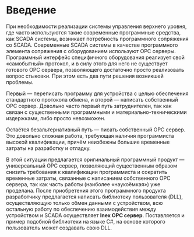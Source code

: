 # Введение

 При необходимости реализации системы управления верхнего уровня, где часто используются такие современные программные средства, как SCADA системы, возникает потребность программного сопряжения со SCADA. Современные SCADA системы в качестве программного элемента сопряжения с оборудованием используют OPC серверы. Программный интерфейс специфичного оборудования реализует свой «самобытный» протокол, и в силу этого для него не существует готового OPC сервера, позволяющего достаточно просто реализовать вопрос стыковки. При этом есть два пути решения возникшей проблемы. 
 
 Первый — переписать программу для устройства с целью обеспечения стандартного протокола обмена, и второй — написать собственный OPC сервер. Довольно часто первый путь затруднителен, так как связан с существенными программными и материально-техническими издержками, либо просто невозможен. 
 
 Остаётся безальтернативный путь — писать собственный OPC сервер. Это довольно сложная работа, требующая наличия программиста высокой квалификации, причём неизбежны большие временные затраты на разработку и отладку. 
 
 В этой ситуации предлагается оригинальный программный продукт — универсальный OPC сервер, позволяющий существенным образом снизить требования к квалификации программиста и сократить временные затраты, связанные с написанием собственного OPC сервера, так как часть работы (наиболее «наукоёмкая») уже проделана. После приобретения этого программного продукта разработчику предлагается написать библиотеку пользователя (DLL), осуществляющую только обмен данными с устройством, всю остальную работу по обеспечению взаимодействия между устройством и SCADA осуществляет **Inex OPC сервер**. Поставляется и пример подобной библиотеки на языке С#, на основе которого пользователь может создавать свою DLL.


